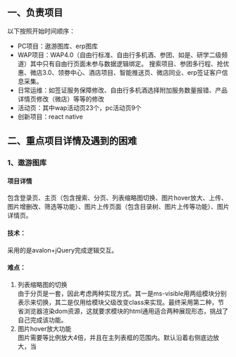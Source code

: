 ## 一、负责项目
以下按照开始时间顺序：
* PC项目：遨游图库、erp图库
* WAP项目：WAP4.0（自由行标准、自由行多机酒、参团、如是、研学二级频道）其中只有自由行页面未参与数据逻辑绑定。
搜索项目、参团多行程、抢优惠、微店3.0、领劵中心、酒店项目、智能推送页、微店同业、erp签证客户信息采集。
* 日常运维：如签证服务保障修改、自由行多机酒选择附加服务数量报错、产品详情页修改（微店）等等的修改
* 活动页：其中wap活动页23个，pc活动页9个
* 创新项目：react native

## 二、重点项目详情及遇到的困难
### 1、遨游图库
#### 项目详情
包含登录页、主页（包含搜索、分页、列表缩略图切换、图片hover放大、上传、图片增删改、筛选等功能）、图片上传页面（包含目录树、图片上传等功能）、图片详情页。
#### 技术：
采用的是avalon+jQuery完成逻辑交互。
#### 难点：
1. 列表缩略图的切换<br>
由于分页是一套，因此考虑两种实现方式。其一是ms-visible用两组模块分别表示来切换，其二是仅用给模块父级改变class来实现。最终采用第二种，节省浏览器渲染dom资源，这就要求模块的html通用适合两种展现形态，挑战了自己完成该功能。
2. 图片hover放大功能<br>图片需要等比例放大4倍，并且在主列表框的范围内。默认沿着右侧底边放大，当